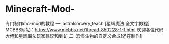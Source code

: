# Minecraft-Mod-
专门制作mc-mod的教程
一·
astralsorcery_teach
[星辉魔法 全文字教程] 
MCBBS网站：https://www.mcbbs.net/thread-850228-1-1.html
欢迎各位代码大佬和星辉魔法玩家建议和到访
二.
恐怖生物的自定义合成[还在制作]
